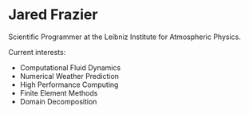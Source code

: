 # Jared Frazier

Scientific Programmer at the Leibniz Institute for Atmospheric Physics. 

Current interests:

* Computational Fluid Dynamics
* Numerical Weather Prediction
* High Performance Computing
* Finite Element Methods
* Domain Decomposition

<!--
Languages:

| Language    | Proficiency |
| ----------- | ----------- |
| Python      | Proficient       |
| Julia           | Proficient        |
| C       | Proficient|
| C++ | Proficient |
| Mathematica | Somewhat Proficient |
| R           | Somewhat Proficient |
| MATLAB | Limited Proficiency |
-->


<!-- [![Top Langs](https://github-readme-stats.vercel.app/api/top-langs/?username=jfdev001)](https://github.com/anuraghazra/github-readme-stats) -->

<!--
**jfdev001/jfdev001** is a ✨ _special_ ✨ repository because its `README.md` (this file) appears on your GitHub profile.

Here are some ideas to get you started:

- 🔭 I’m currently working on ...
- 🌱 I’m currently learning ...
- 👯 I’m looking to collaborate on ...
- 🤔 I’m looking for help with ...
- 💬 Ask me about ...
- 📫 How to reach me: ...
- 😄 Pronouns: ...
- ⚡ Fun fact: ...
-->
